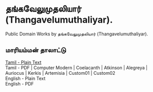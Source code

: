 # தங்கவேலுமுதலியார் (Thangavelumuthaliyar).

Public Domain Works by தங்கவேலுமுதலியார் (Thangavelumuthaliyar).

## மாரியம்மன் தாலாட்டு

[Tamil - Plain Text](mariamman/full-text-tamil.md)  
Tamil - PDF | Computer Modern | Coelacanth | Atkinson | Alegreya | Auriocus | Kerkis | Artemisia | Custom01 | Custom02  
English - Plain Text  
English - PDF  
